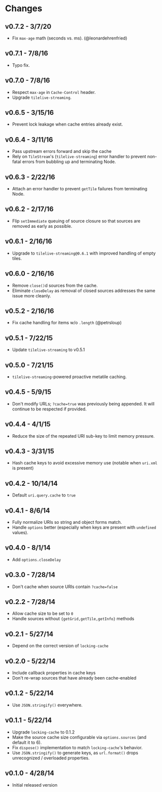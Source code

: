 # Changes

## v0.7.2 - 3/7/20

* Fix `max-age` math (seconds vs. ms). (@leonardehrenfried)

## v0.7.1 - 7/8/16

* Typo fix.

## v0.7.0 - 7/8/16

* Respect `max-age` in `Cache-Control` header.
* Upgrade `tilelive-streaming`.

## v0.6.5 - 3/15/16

* Prevent lock leakage when cache entries already exist.

## v0.6.4 - 3/11/16

* Pass upstream errors forward and skip the cache
* Rely on `TileStream`'s (`tilelive-streaming`) error handler to prevent non-
  fatal errors from bubbling up and terminating Node.

## v0.6.3 - 2/22/16

* Attach an error handler to prevent `getTile` failures from terminating Node.

## v0.6.2 - 2/17/16

* Flip `setImmediate` queuing of source closure so that sources are removed as
  early as possible.

## v0.6.1 - 2/16/16

* Upgrade to `tilelive-streaming@0.6.1` with improved handling of empty tiles.

## v0.6.0 - 2/16/16

* Remove `close()`d sources from the cache.
* Eliminate `closeDelay` as removal of closed sources addresses the same issue
  more cleanly.

## v0.5.2 - 2/16/16

* Fix cache handling for items w/o `.length` (@petrsloup)

## v0.5.1 - 7/22/15

* Update `tilelive-streaming` to v0.5.1

## v0.5.0 - 7/21/15

* `tilelive-streaming`-powered proactive metatile caching.

## v0.4.5 - 5/9/15

* Don't modify URLs; `?cache=true` was previously being appended. It will
  continue to be respected if provided.

## v0.4.4 - 4/1/15

* Reduce the size of the repeated URI sub-key to limit memory pressure.

## v0.4.3 - 3/31/15

* Hash cache keys to avoid excessive memory use (notable when `uri.xml` is
  present)

## v0.4.2 - 10/14/14

* Default `uri.query.cache` to `true`

## v0.4.1 - 8/6/14

* Fully normalize URIs so string and object forms match.
* Handle `options` better (especially when keys are present with `undefined`
  values).

## v0.4.0 - 8/1/14

* Add `options.closeDelay`

## v0.3.0 - 7/28/14

* Don't cache when source URIs contain `?cache=false`

## v0.2.2 - 7/28/14

* Allow cache size to be set to `0`
* Handle sources without `{getGrid,getTile,getInfo}` methods

## v0.2.1 - 5/27/14

* Depend on the correct version of `locking-cache`

## v0.2.0 - 5/22/14

* Include callback properties in cache keys
* Don't re-wrap sources that have already been cache-enabled

## v0.1.2 - 5/22/14

* Use `JSON.stringify()` everywhere.

## v0.1.1 - 5/22/14

* Upgrade `locking-cache` to 0.1.2
* Make the source cache size configurable via `options.sources` (and default it
  to 6).
* Fix `dispose()` implementation to match `locking-cache`'s behavior.
* Use `JSON.stringify()` to generate keys, as `url.format()` drops unrecognized
  / overloaded properties.

## v0.1.0 - 4/28/14

* Initial released version
